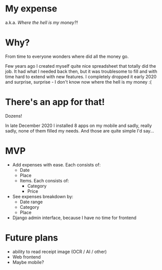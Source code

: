 # My expense
a.k.a. _Where the hell is my money?!_

# Why?
From time to everyone wonders where did all the money go.
 
Few years ago I created myself quite nice spreadsheet that totally did the job. 
It had what I needed back then, but it was troublesome to fill and with time hard to extend with new features. 
I completely dropped it early 2020 and surprise, surprise - I don't know now where the hell is my money :(

# There's an app for that!
Dozens!

In late December 2020 I installed 8 apps on my mobile and sadly, really sadly, none of them filled my needs. 
And those are quite simple I'd say... 

# MVP
* Add expenses with ease. Each consists of:
    * Date
    * Place
    * Items. Each consists of:
        * Category
        * Price
* See expenses breakdown by:
    * Date range
    * Category
    * Place
* Django admin interface, because I have no time for frontend 
    
# Future plans
* ability to read receipt image (OCR / AI / other)
* Web frontend
* Maybe mobile?